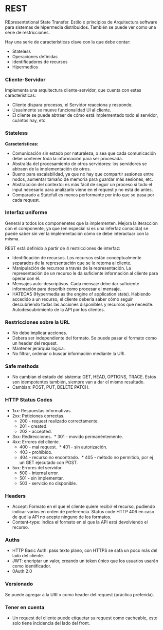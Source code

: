 # REST
REpresentetional State Transfer. Estilo o principios de Arquitectura software para sistemas de hipermedia distribuidos. También se puede ver como una serie de restricciones.

Hay una serie de características clave con la que debe contar:
* Stateless
* Operaciones definidas
* Identificadores de recursos
* Hipermedios

### Cliente-Servidor
Implementa una arquitectura cliente-servidor, que cuenta con estas características:
* Cliente dispara procesos, el Servidor reacciona y responde.
* Usualmente se mueve funcionalidad UI al cliente.
* El cliente se puede abtraer de cómo está implementado todo el servidor, cuántos hay, etc.

### Stateless
**Características:**
* Comunicación sin estado por naturaleza, o sea que cada comunicación debe contener toda la información para ser procesada.
* Abstraída del procesamiento de otros servidores: los servidores se abtraen de la implementación de otros.
* Bueno para escalabilidad, ya que no hay que compartir sesiones entre nodos, aumentar tamaño de memoria para guardar más sesiones, etc.
* Abstracción del contexto: es más fácil de seguir un proceso si todo el input necesario para analizarlo viene en el request y no está de antes.
* Comparado a Statefull es menos performante por info que se pasa por cada request.

### Interfaz uniforme
General a todos los componenetes que la implementen. Mejora la iteracción con el componente, ya que (en especial si es una inferfaz conocida) se puede saber sin ver la implementación cómo se debe interactuar con la misma.

REST está definido a partir de 4 restricciones de interfaz:
* Identificación de recursos. Los recursos están conceptualmente separados de la representación que se le retorna al cliente.
* Manipulación de recursos a través de la representación. La representación de un recurso le da suficiente información al cliente para operar con él.
* Mensajes auto-descriptivos. Cada mensaje debe dar suficiente información para describir como procesar el mensaje.
* HATEOAS (Hypermedia as the engine of application state). Habiendo accedido a un recurso, el cliente debería saber cómo seguir descubriendo todas las acciones disponibles y recursos que necesite. Autodescubrimiento de la API por los clientes.

### Restricciones sobre la URL
* No debe implicar acciones.
* Debera ser independiente del formato. Se puede pasar el formato como un header del request.
* Mantener jerarquía lógica.
* No filtrar, ordenar o buscar información mediante la URI.

### Safe methods
* No cambian el estado del sistema: GET, HEAD, OPTIONS, TRACE. Estos son idempotentes también, siempre van a dar el mismo resultado.
* Cambian: POST, PUT, DELETE PATCH.

### HTTP Status Codes
* 1xx: Respuestas informativas.
* 2xx: Peticiones correctas.
  * 200 - request realizado correctamente.
  * 201 - created.
  * 202 - accepted.
* 3xx: Redirecciones.
  * 301 - movido permanéntemente.
* 4xx: Errores del cliente.
  * 400 - mal request.
  * 401 - sin autorización.
  * 403 - prohibido.
  * 404 - recurso no encontrado.
  * 405 - método no permitido, por ej un GET ejecutado con POST.
* 5xx: Errores del servidor.
  * 500 - internal error.
  * 501 - sin implementar.
  * 503 - servicio no disponible.
  
### Headers
* Accept: Formato en el que el cliente quiere recibir el recurso, pudiendo indicar varios en orden de preferencia. Status code HTTP 406 en caso de qué la API no acepte ninguno de los formatos.
* Content-type: Indica el formato en el que la API está devolviendo el recurso.

### Auths
* HTTP Basic Auth: pass texto plano, con HTTPS se safa un poco más del lado del cliente.
* JWT: encriptar un valor, creando un token único que los usuarios usarán como identificador.
* 0Auth 2.0

### Versionado
Se puede agregar a la URI o como header del request (práctica preferida).

### Tener en cuenta
* Un request del cliente puede etiquetar su request como cacheable, esto solo tiene incidencia del lado del front.
